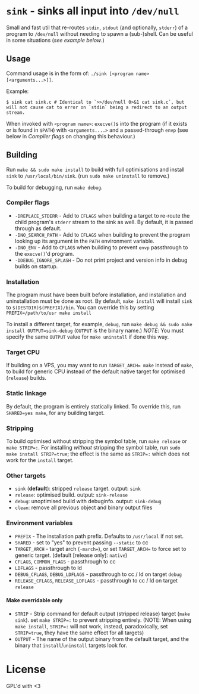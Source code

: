 # `sink` - sinks all input into `/dev/null`

Small and fast util that re-routes `stdin`, `stdout` (and optionally, `stderr`) of a program to `/dev/null` without needing to spawn a (sub-)shell. 
Can be useful in some situations (*see example below*.)

## Usage
Command usage is in the form of: `./sink [<program name> [<arguments...>]]`.

Example:
```shell
$ sink cat sink.c # Identical to `>>/dev/null 0>&1 cat sink.c`, but will not cause cat to error on `stdin` being a redirect to an output stream.
```

When invoked with `<program name>`: `execve()`s into the program (if it exists or is found in `$PATH`) with `<arguments....>` and a passed-through `envp` (see below in *Compiler flags* on changing this behaviour.)

## Building

Run `make && sudo make install` to build with full optimisations and install `sink` to `/usr/local/bin/sink`. (run `sudo make uninstall` to remove.)

To build for debugging, run `make debug`. 

### Compiler flags
* `-DREPLACE_STDERR` - Add to `CFLAGS` when building a target to re-route the child program's `stderr` stream to the sink as well. By default, it is passed through as default.
* `-DNO_SEARCH_PATH` - Add to `CFLAGS` when building to prevent the program looking up its argument in the `PATH` environment variable.
* `-DNO_ENV` - Add to `CFLAGS` when building to prevent `envp` passthrough to the `execve()`'d program.
* `-DDEBUG_IGNORE_SPLASH` - Do not print project and version info in debug builds on startup.

### Installation
The program must have been built before installation, and installation and uninstallation must be done as root.
By default, `make install` will install `sink` to `$(DESTDIR)$(PREFIX)/bin`. You can override this by setting `PREFIX=/path/to/usr make install`

To install a different target, for example, `debug`, run `make debug && sudo make install OUTPUT=sink-debug` (`OUTPUT` is the binary name.)
*NOTE*: You must specify the same `OUTPUT` value for `make uninstall` if done this way.

### Target CPU
If building on a VPS, you may want to run `TARGET_ARCH= make` instead of `make`, to build for generic CPU instead of the default native target for optimised (`release`) builds.

### Static linkage
By default, the program is entirely statically linked. To override this, run `SHARED=yes make`, for any building target.

### Stripping
To build optimised without stripping the symbol table, run `make release` or `make STRIP=:`.
For installing *without* stripping the symbol table, run `sudo make install STRIP=true`; the effect is the same as `STRIP=:` which does not work for the `install` target.

### Other targets
* `sink` (**default**): stripped `release` target. output: `sink`
* `release`: optimised build. output: `sink-release`
* `debug`: unoptimised build with debuginfo. output: `sink-debug`
* `clean`: remove all previous object and binary output files

### Environment variables
* `PREFIX` - The installation path prefix. Defaults to `/usr/local` if not set.
* `SHARED` - set to "yes" to prevent passing `--static` to cc
* `TARGET_ARCH` - target arch (`-march=`), or set `TARGET_ARCH=` to force set to generic target. (default [release only]: `native`)
* `CFLAGS`, `COMMON_FLAGS` - passthrough to cc
* `LDFLAGS` - passthrough to ld
* `DEBUG_CFLAGS`, `DEBUG_LDFLAGS` - passthrough to cc / ld on target `debug`
* `RELEASE_CFLAGS`, `RELEASE_LDFLAGS` - passthrough to cc / ld on target `release`

#### Make overridable only
* `STRIP` - Strip command for default output (stripped release) target (`make sink`). set `make STRIP=:` to prevent stripping entirely. (NOTE: When using `make install`, `STRIP=:` will not work, instead, paradoxically, set `STRIP=true`, they have the same effect for all targets)
* `OUTPUT` - The name of the output binary from the default target, and the binary that `install`/`uninstall` targets look for.

# License
GPL'd with <3
